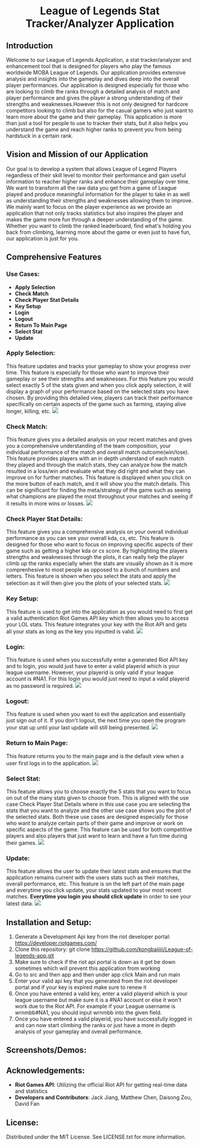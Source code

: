 # <p align="center">League of Legends Stat Tracker/Analyzer Application</p>
## Introduction
Welcome to our League of Legends Application, a stat tracker/analyzer and enhancement tool that is designed for players who play the famous worldwide MOBA League of Legends. Our application provides extensive analysis and insights into the gameplay and dives deep into the overall player performances. Our application is designed especially for those who are looking to climb the ranks through a detailed analysis of match and player performance and gives the player a strong understanding of their strengths and weaknesses.However this is not only designed for hardcore competitors looking to climb but also for the casual gamers who just want to learn more about the game and their gameplay. This application is more than just a tool for people to use to tracker their stats, but it also helps you understand the game and reach higher ranks to prevent you from being hardstuck in a certain rank.
## Vision and Mission of our Application
Our goal is to develop a system that allows League of Legend Players regardless of their skill level to monitor their performance and gain useful information to reacher higher ranks and enhance their gameplay over time. We want to transform all the raw data you get from a game of League played and produce meaningful information for the player to take in as well as understanding their strengths and weaknesses allowing them to improve. We mainly want to focus on the player experience as we provide an application that not only tracks statistics but also inspires the player and makes the game more fun through a deeper understanding of the game. Whether you want to climb the ranked leaderboard, find what's holding you back from climbing, learning more about the game or even just to have fun, our application is just for you.
## Comprehensive Features
### Use Cases:
- **Apply Selection**
- **Check Match**
- **Check Player Stat Details**
- **Key Setup**
- **Login**
- **Logout**
- **Return To Main Page**
- **Select Stat**
- **Update**
### Apply Selection:  
This feature updates and tracks your gameplay to show your progress over time. This feature is especially for those who want to improve their gameplay or see their strengths and weaknesses. For this feature you would select exactly 5 of the stats given and when you click apply selection, it will display a graph of your performance based on the selected stats you have chosen. By providing this detailed view, players can track their performance specifically on certain aspects of the game such as farming, staying alive longer, killing, etc.
![](images/readme/ApplyselctionShot.jpeg)
### Check Match:  
This feature gives you a detailed analysis on your recent matches and gives you a comprehensive understanding of the team composition, your individual performance of the match and overall match outcome(win/lose). This feature provides players with an in depth understand of each match they played and through the match stats, they can analyze how the match resulted in a loss/win and evaluate what they did right and what they can improve on for further matches. This feature is displayed when you click on the more button of each match, and it will show you the match details. This can be significant for finding the meta/strategy of the game such as seeing what champions are played the most throughout your matches and seeing if it results in more wins or losses.
![](images/readme/CheckMatchShot.jpeg)
### Check Player Stat Details:  
This feature gives you a comprehensive analysis on your overall individual performance as you can see your overall kda, cs, etc. This feature is designed for those who want to focus on improving specific aspects of their game such as getting a higher kda or cs score. By highlighting the players strengths and weaknesses through the plots, it can really help the player climb up the ranks especially when the stats are visually shown as it is more comprenhesive to most people as opposed to a bunch of numbers and letters. This feature is shown when you select the stats and apply the selection as it will then give you the plots of your selected stats.
![](images/readme/CheckPlayerDetailShot.jpeg)
### Key Setup:
This feature is used to get into the application as you would need to first get a valid authentication Riot Games API key which then allows you to access your LOL stats. This feature integrates your key with the Riot API and gets all your stats as long as the key you inputted is valid.
![](images/readme/KeysetupShot.jpeg)
### Login:
This feature is used when you successfully enter a generated Riot API key and to login, you would just have to enter a valid playerid which is your league username. However, your playerid is only valid if your league account is #NA1. For this login you would just need to input a valid playerid as no password is required.
![](images/readme/LoginShot.jpeg)
### Logout:
This feature is used when you want to exit the application and essentially just sign out of it. If you don't logout, the next time you open the program your stat up until your last update will still being presented.
![](images/readme/Logout.jpeg)
### Return to Main Page:
This feature returns you to the main page and is the default view when a user first logs in to the application.
![](images/readme/ReturnHomeShot.jpeg)
### Select Stat:
This feature allows you to choose exactly the 5 stats that you want to focus on out of the many stats given to choose from. This is aligned with the use case Check Player Stat Details where in this use case you are selecting the stats that you want to analyze and the other use case shows you the plot of the selected stats. Both these use cases are designed especially for those who want to analyze certain parts of their game and improve or work on specific aspects of the game. This feature can be used for both competitive players and also players that just want to learn and have a fun time during their games.
![](images/readme/SelectionShot.jpeg)
### Update:
This feature allows the user to update their latest stats and ensures that the application remains current with the users stats such as their matches, overall performance, etc. This feature is on the left part of the main page and everytime you click update, your stats updated to your most recent matches. **Everytime you login you should click update** in order to see your latest data.
![](images/readme/UpdateShot.jpeg)
## Installation and Setup:
1. Generate a Development Api key from the riot developer portal: https://developer.riotgames.com/
2. Clone this repository: git clone https://github.com/kongbaiiiii/League-of-legends-app.git
3. Make sure to check if the riot api portal is down as it get be down sometimes which will prevent this application from working
4. Go to src and then app and then under app click Main and run main
5. Enter your valid api key that you generated from the riot developer portal and if your key is expired make sure to renew it
6. Once you have entered a valid key, enter a valid playerid which is your league username but make sure it is a #NA1 account or else it won't work due to the Riot API. For example if your League username is wrnmbb#NA1, you should input wrnmbb into the given field.
7. Once you have entered a valid playerid, you have successfully logged in and can now start climbing the ranks or just have a more in depth analysis of your gameplay and overall performance.
## Screenshots/Demos:
## Acknowledgements:
- **Riot Games API**: Utilizing the official Riot API for getting real-time data and statistics
- **Developers and Contributors**: Jack Jiang, Matthew Chen, Daisong Zou, David Fan
## License:
Distributed under the MIT License. See LICENSE.txt for more information.